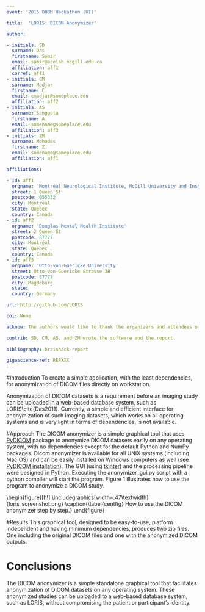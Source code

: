 ```yaml
---
event: '2015 OHBM Hackathon (HI)'

title:  'LORIS: DICOM Anonymizer'

author:

- initials: SD
  surname: Das
  firstname: Samir
  email: samir@acelab.mcgill.edu.ca
  affiliation: aff1
  corref: aff1
- initials: CM
  surname: Madjar
  firstname: C.
  email: cmadjar@someplace.edu
  affiliation: aff2
- initials: AS
  surname: Sengupta
  firstname: A.
  email: somename@someplace.edu
  affiliation: aff3
- initials: ZM
  surname: Mohades
  firstname: Z.
  email: somename@someplace.edu
  affiliation: aff1

affiliations: 

- id: aff1
  orgname: 'Montréal Neurological Institute, McGill University and Institute of Pscychology'
  street: 1 Queen St
  postcode: 055332
  city: Montréal
  state: Québec
  country: Canada
- id: aff2
  orgname: 'Douglas Mental Health Institute'
  street: 2 Queen St
  postcode: 87777
  city: Montréal
  state: Québec
  country: Canada
- id: aff3
  orgname: 'Otto-von-Guericke University'
  street: Otto-von-Guericke Strasse 3B
  postcode: 87777
  city: Magdeburg
  state: 
  country: Germany

url: http://github.com/LORIS

coi: None

acknow: The authors would like to thank the organizers and attendees of the 2015 OHBM Hackathon.

contrib: SD, CM, AS, and ZM wrote the software and the report.
  
bibliography: brainhack-report

gigascience-ref: REFXXX
...
```


#Introduction
To create a simple application, with the least dependencies, for anonymization of DICOM files directly on workstation. 

Anonymization of DICOM datasets is a requirement before an imaging study can be uploaded in a web-based database system, such as LORIS\cite{Das2011}. Currently, a simple and efficient interface for anonymization of such imaging datasets, which works on all operating systems and is very light in terms of dependencies, is not available.

#Approach
The DICOM anonymizer is a simple graphical tool that uses [PyDICOM](https://github.com/darcymason/pydicom) package to anonymize DICOM datasets easily on any operating system, with no dependencies except for the default Python and NumPy packages. Dicom anonymizer is available for all UNIX systems (including Mac OS) and can be easily installed on Windows computers as well (see [PyDICOM installation](http://pydicom.readthedocs.org/en/latest/getting_started.html)). The GUI (using [tkinter](https://wiki.python.org/moin/TkInter)) and the processing pipeline were designed in Python. Executing the anonymizer_gui.py script with a python compiler will start the program. Figure 1 illustrates how to use the program to anonymize a DICOM study.

\begin{figure}[h!]
  \includegraphics[width=.47\textwidth]{loris_screenshot.png}
  \caption{\label{centfig} How to use the DICOM anonymizer step by step.}
\end{figure}


#Results
This graphical tool, designed to be easy-to-use, platform independent and having minimum dependencies, produces two zip files. One including the original DICOM files and one with the anonymized DICOM outputs. 


# Conclusions
The DICOM anonymizer is a simple standalone graphical tool that facilitates anonymization of DICOM datasets on any operating system. These anonymized studies can be uploaded to a web-based database system, such as LORIS, without compromising the patient or participant’s identity.